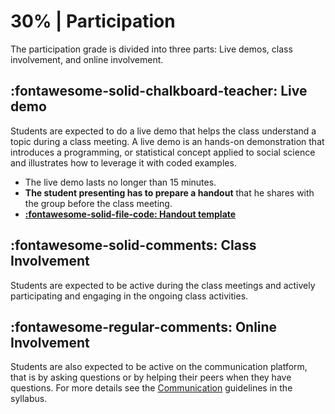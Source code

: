 # 30% | Participation

The participation grade is divided into three parts: Live demos, class involvement, and online involvement.

## **:fontawesome-solid-chalkboard-teacher: Live demo**

Students are expected to do a live demo that helps the class understand a topic during a class meeting. A live demo is an hands-on demonstration that introduces a programming, or statistical concept applied to social science and illustrates how to leverage it with coded examples.

- The live demo lasts no longer than 15 minutes.
- **The student presenting has to prepare a handout** that he shares with the group before the class meeting.
- [**:fontawesome-solid-file-code: Handout template**](https://colab.research.google.com/github/mickaeltemporao/ids-materials/blob/main/handout-template.ipynb)

## **:fontawesome-solid-comments: Class Involvement**

Students are expected to be active during the class meetings and actively participating and engaging in the ongoing class activities.

## **:fontawesome-regular-comments: Online Involvement**

Students are also expected to be active on the communication platform, that is by asking questions or by helping their peers when they have questions. For more details see the [Communication](../../#communication) guidelines in the syllabus.


